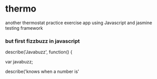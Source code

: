 # thermo

another thermostat practice exercise app using Javascript and jasmine testing framework

### but first fizzbuzz in javascript


describe('Javabuzz', function() {

  var javabuzz;

  describe('knows when a number is'










